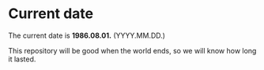 # Current date

The current date is **1986.08.01.** (YYYY.MM.DD.)

This repository will be good when the world ends, so we will know how long it lasted.